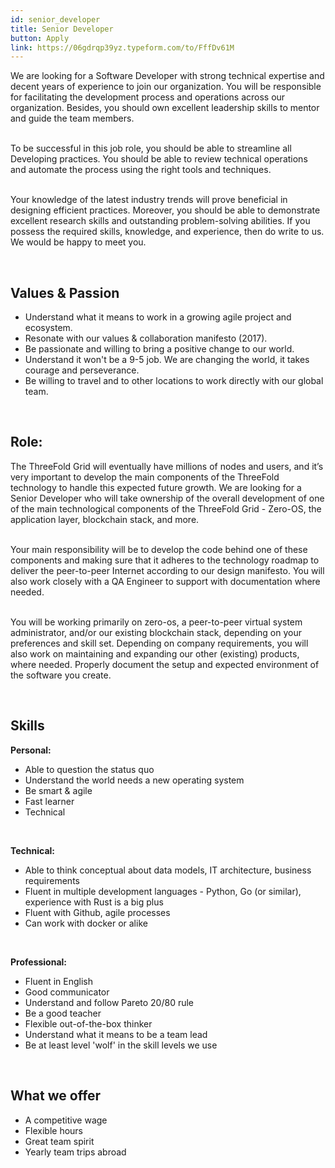```yaml
---
id: senior_developer
title: Senior Developer
button: Apply
link: https://06gdrqp39yz.typeform.com/to/FffDv61M
---
```


We are looking for a Software Developer with strong technical expertise and decent years of experience to join our organization. You will be responsible for facilitating the development process and operations across our organization. Besides, you should own excellent leadership skills to mentor and guide the team members.
<br/>
<br/>

To be successful in this job role, you should be able to streamline all Developing practices. You should be able to review technical operations and automate the process using the right tools and techniques. 
<br/>
<br/>

Your knowledge of the latest industry trends will prove beneficial in designing efficient practices. Moreover, you should be able to demonstrate excellent research skills and outstanding problem-solving abilities. If you possess the required skills, knowledge, and experience, then do write to us. We would be happy to meet you.


<br/>

## Values & Passion

- Understand what it means to work in a growing agile project and ecosystem.
- Resonate with our values & collaboration manifesto (2017).
- Be passionate and willing to bring a positive change to our world.
- Understand it won't be a 9-5 job. We are changing the world, it takes courage and perseverance.
- Be willing to travel and to other locations to work directly with our global team.

<br/>

## Role:

The ThreeFold Grid will eventually have millions of nodes and users, and it’s very important to develop the main components of the ThreeFold technology to handle this expected future growth. We are looking for a Senior Developer who will take ownership of the overall development of one of the main technological components of the ThreeFold Grid - Zero-OS, the application layer, blockchain stack, and more. 
<br/>
<br/>

Your main responsibility will be to develop the code behind one of these components and making sure that it adheres to the technology roadmap to deliver the peer-to-peer Internet according to our design manifesto. You will also work closely with a QA Engineer to support with documentation where needed.
<br/>
<br/>

You will be working primarily on zero-os, a peer-to-peer virtual system administrator, and/or our existing blockchain stack, depending on your preferences and skill set. Depending on company requirements, you will also work on maintaining and expanding our other (existing) products, where needed. Properly document the setup and expected environment of the software you create.

<br/>

## Skills

**Personal:**

- Able to question the status quo
- Understand the world needs a new operating system
- Be smart & agile
- Fast learner
- Technical

<br/>

**Technical:**

- Able to think conceptual about data models, IT architecture, business requirements
- Fluent in multiple development languages - Python, Go (or similar), experience with Rust is a big plus
- Fluent with Github, agile processes
- Can work with docker or alike

<br/>

**Professional:**

- Fluent in English
- Good communicator
- Understand and follow Pareto 20/80 rule
- Be a good teacher
- Flexible out-of-the-box thinker
- Understand what it means to be a team lead
- Be at least level 'wolf' in the skill levels we use

<br/>

## What we offer

- A competitive wage
- Flexible hours
- Great team spirit
- Yearly team trips abroad

<br/>